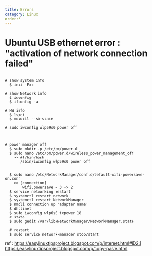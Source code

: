 ```yaml
---
title: Errors
category: Linux
order:2
---
```



# Ubuntu USB ethernet error : "activation of network connection failed"
  ```
  
  # show system info
    $ inxi -Fxz
  
  # show Network info
    $ iwconfig
    $ ifconfig -a
    
  # HW info
    $ lspci
    $ mokutil --sb-state
    
  # sudo iwconfig wlp59s0 power off
    
    
  
  # power manager off
    $ sudo mkdir -p /etc/pm/power.d
    $ sudo nano /etc/pm/power.d/wireless_power_management_off
      >> #!/bin/bash
         /sbin/iwconfig wlp59s0 power off

    
    $ sudo nano /etc/NetworkManager/conf.d/default-wifi-powersave-on.conf
      >> [connection]
          wifi.powersave = 3 -> 2
    $ service networking restart
    $ systemctl restart network
    $ systemctl restart NetworkManager
    $ nmcli connection up 'adapter name'
    $ dhclinet
    $ sudo iwconfig wlp6s0 txpower 18
    # state
    $ sudo gedit /var/lib/NetworkManager/NetworkManager.state

    # restart
    $ sudo service network-manager stop/start
  ```
  ref : https://easylinuxtipsproject.blogspot.com/p/internet.html#ID2.1
        https://easylinuxtipsproject.blogspot.com/p/copy-paste.html
